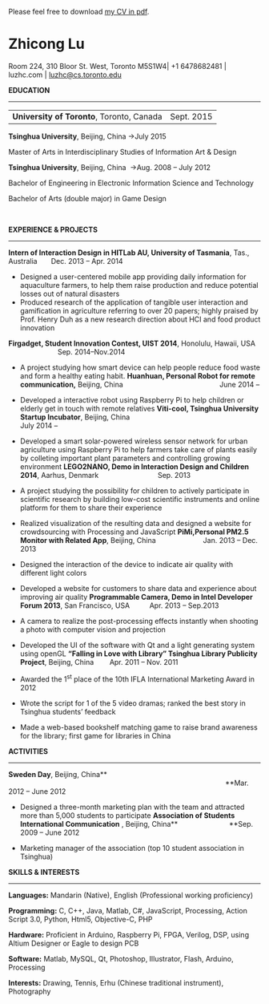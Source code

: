 Please feel free to download [my CV in pdf](http://luzhc.com/wp-content/uploads/2015/01/CV_Zhicong-Lu.pdf).

# Zhicong Lu

Room 224, 310 Bloor St. West, Toronto M5S1W4| +1 6478682481 | luzhc.com | <luzhc@cs.toronto.edu>

**EDUCATION**

* * *
| | |
|:---------| ----------:|
| **University of Toronto**, Toronto, Canada | Sept. 2015 |

**Tsinghua University**, Beijing, China ->July 2015

Master of Arts in Interdisciplinary Studies of Information Art &amp; Design

**Tsinghua University**, Beijing, China  ->Aug. 2008 – July 2012

Bachelor of Engineering in Electronic Information Science and Technology

Bachelor of Arts (double major) in Game Design

&nbsp;

**EXPERIENCE &amp; PROJECTS**

* * *

**Intern of Interaction Design in HITLab AU, University of Tasmania**, Tas., Australia       Dec. 2013 – Apr. 2014

*   Designed a user-centered mobile app providing daily information for aquaculture farmers, to help them raise production and reduce potential losses out of natural disasters
*   Produced research of the application of tangible user interaction and gamification in agriculture referring to over 20 papers; highly praised by Prof. Henry Duh as a new research direction about HCI and food product innovation

**Firgadget, Student Innovation Contest, UIST 2014**, Honolulu, Hawaii, USA                           Sep. 2014–Nov.2014

*   A project studying how smart device can help people reduce food waste and form a healthy eating habit.
**Huanhuan, Personal Robot for remote communication,** Beijing, China                                                 June 2014 –

*   Developed a interactive robot using Raspberry Pi to help children or elderly get in touch with remote relatives
**Viti-cool, Tsinghua University Startup Incubator**, Beijing, China                                                               July 2014 –

*   Developed a smart solar-powered wireless sensor network for urban agriculture using Raspberry Pi to help farmers take care of plants easily by colleting important plant parameters and controlling growing environment
**LEGO2NANO, Demo in Interaction Design and Children 2014**, Aarhus, Denmark                              Sep. 2013

*   A project studying the possibility for children to actively participate in scientific research by building low-cost scientific instruments and online platform for them to share their experience
*   Realized visualization of the resulting data and designed a website for crowdsourcing with Processing and JavaScript
**PiMi,Personal PM2.5 Monitor with Related App**, Beijing, China                        Jan. 2013 – Dec. 2013

*   Designed the interaction of the device to indicate air quality with different light colors
*   Developed a website for customers to share data and experience about improving air quality
**Programmable Camera, Demo in Intel Developer Forum 2013**, San Francisco, USA          Apr. 2013 – Sep.2013

*   A camera to realize the post-processing effects instantly when shooting a photo with computer vision and projection
*   Developed the UI of the software with Qt and a light generating system using openGL
**“Falling in Love with Library” Tsinghua Library Publicity Project**, Beijing, China        Apr. 2011 – Nov. 2011

*   Awarded the 1<sup>st</sup> place of the 10th IFLA International Marketing Award in 2012
*   Wrote the script for 1 of the 5 video dramas; ranked the best story in Tsinghua students’ feedback
*   Made a web-based bookshelf matching game to raise brand awareness for the library; first game for libraries in China
&nbsp;

**ACTIVITIES**

* * *

**Sweden Day**, Beijing, China**                                                                                                               **Mar. 2012 – June 2012

*   Designed a three-month marketing plan with the team and attracted more than 5,000 students to participate
**Association of Students International Communication** , Beijing, China**                          **Sep. 2009 – June 2012

*   Marketing manager of the association (top 10 student association in Tsinghua)
&nbsp;

**SKILLS &amp; INTERESTS**

* * *

**Languages:** Mandarin (Native), English (Professional working proficiency)

**Programming:** C, C++, Java, Matlab, C#, JavaScript, Processing, Action Script 3.0, Python, Html5, Objective-C, PHP

**Hardware:** Proficient in Arduino, Raspberry Pi, FPGA, Verilog, DSP, using Altium Designer or Eagle to design PCB

**Software:** Matlab, MySQL, Qt, Photoshop, Illustrator, Flash, Arduino, Processing

**Interests:** Drawing, Tennis, Erhu (Chinese traditional instrument), Photography
